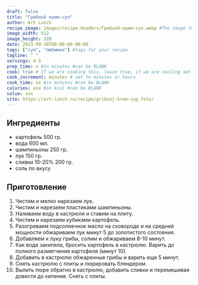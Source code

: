 ```yaml
---
draft: false
title: "Грибной крем-суп"
author: Art Lunch
recipe_image: images/recipe-headers/Грибной-крем-суп.webp #The image for your recipe
image_width: 512
image_height: 320
date: 2023-09-18T00:00:00-00:00
tags: ["суп", "любимое"] #tags for your recipe
tagline: " "
servings: 4-5
prep_time: x #in minutes #can be BLANK
cook: true # If we are cooking this, leave true, if we are cooling set to false
cook_increment: minutes # set to minutes or hours
cook_time: xx #in minutes #can be BLANK
calories: xxx #in kcal #can be BLANK
value: xxx
site: https://art-lunch.ru/recipe/gribnoj-krem-sup_foto/
---
```



## Ингредиенты
- картофель 500 гр.
- вода 600 мл.
- шампиньоны 250 гр.
- лук 150 гр.
- сливки 10-20% 200 гр.
- соль по вкусу
  
## Приготовление

1. Чистим и мелко нарезаем лук.
2. Чистим и нарезаем пластиками шампиньоны.
3. Наливаем воду в кастрюли и ставим на плиту.
4. Чистим и нарезаем кубиками картофель.
5. Разогреваем подсолнечное масло на сковороде и на средней мощности обжариваем лук минут 5 до золотистого состояния.
6. Добавляем к луку грибы, солим и обжариваем 8-10 минут.
7. Как вода закипела, бросить картофель в кастрюлю. Варить до полного размягчения картофеля (минут 10).
8. Добавить в кастрюлю обжаренные грибы и варить еще 5 минут.
9. Снять кастрюлю с плиты и пюрировать блендером.
10. Вылить пюре обратно в кастрюлю, добавить сливки и перемешивая довести до кипения. Снять с плиты.